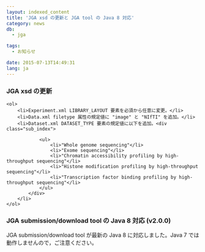 ```yaml
---
layout: indexed_content
title: 'JGA xsd の更新と JGA tool の Java 8 対応'
category: news
db:
  - jga

tags:
  - お知らせ

date: 2015-07-13T14:49:31
lang: ja
---
```


<h3>JGA xsd の更新</h3>
<div class="sub_index">

    <ol>
        <li>Experiment.xml LIBRARY_LAYOUT 要素を必須から任意に変更。</li>
        <li>Data.xml filetype 属性の規定値に "image" と "NIfTI" を追加。</li>
        <li>Dataset.xml DATASET_TYPE 要素の規定値に以下を追加。<div class="sub_index">

                <ul>
                    <li>"Whole genome sequencing"</li>
                    <li>"Exome sequencing"</li>
                    <li>"Chromatin accessibility profiling by high-throughput sequencing"</li>
                    <li>"Histone modification profiling by high-throughput sequencing"</li>
                    <li>"Transcription factor binding profiling by high-throughput sequencing"</li>
                </ul>
            </div>
        </li>
    </ol>
</div>

<h3>JGA submission/download tool の Java 8 対応 (v2.0.0)</h3>

<p>JGA submission/download tool が最新の Java 8 に対応しました。Java 7 では動作しませんので，ご注意ください。</p>
